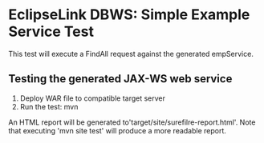 EclipseLink DBWS: Simple Example Service Test
=============================================

This test will execute a FindAll request against the generated empService.

Testing the generated JAX-WS web service
----------------------------------------

1.  Deploy WAR file to compatible target server
2.  Run the test: mvn

An HTML report will be generated to'target/site/surefilre-report.html'.  Note that executing 'mvn site test' will produce a more readable report.